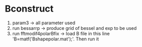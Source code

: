 # Bconstruct

1. param3 -> all parameter used
2. run bessarrp -> produce grid of bessel and exp to be used
3. run fftmodif4polarBfix -> load B file in this line 'B=matf('Bshapepolar.mat');'. Then run it
